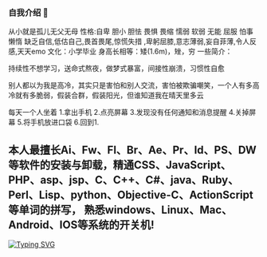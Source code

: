 ### 自我介绍 👋
从小就是孤儿无父无母
性格:自卑 胆小  胆怯  畏惧 畏缩 懦弱  软弱 无能 屈服 怕事 懒惰  缺乏自信,低估自己,畏首畏尾,惊慌失措 ,卑躬屈膝,意志薄弱,妄自菲薄,令人反感,天天emo
文化：小学毕业
身高长相等：矮(1.6m)，矬，穷
一些简介：

持续性不想学习，送命式熬夜，做梦式暴富，间接性崩溃，习惯性自愈

别人都以为我是高冷，其实只是害怕和别人交流，害怕被欺骗嘲笑，一个人有多高冷就有多脆弱，假装合群，假装阳光，但谁知道我在晴天里多云

每天一个人坐着 1.拿出手机 2.点亮屏幕 3.发现没有任何通知和消息提醒 4.关掉屏幕 5.将手机放进口袋 6.回到1.

<h2>本人最擅长Ai、Fw、Fl、Br、Ae、Pr、Id、PS、DW等软件的安装与卸载，精通CSS、JavaScript、PHP、asp、jsp、C、C++、C#、java、Ruby、Perl、Lisp、python、Objective-C、ActionScript等单词的拼写，
熟悉windows、Linux、Mac、Android、IOS等系统的开关机! </h2>


[![Typing SVG](https://readme-typing-svg.demolab.com?font=Fira+Code&size=30&pause=1000&color=F71B1E&center=%E7%9C%9F%E7%9A%84&vCenter=%E9%94%99%E8%AF%AF%E7%9A%84&repeat=%E7%9C%9F%E7%9A%84&random=%E9%94%99%E8%AF%AF%E7%9A%84&width=435&lines=%E6%88%91%E5%B0%B1%E6%98%AF%E4%B8%AA%E5%BA%9F%E7%89%A9%EF%BC%81%F0%9F%91%A8%E2%80%8D%F0%9F%92%BB%F0%9F%98%AD%F0%9F%98%AD%F0%9F%98%AD)]()
